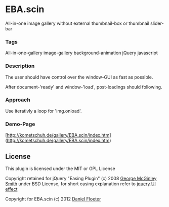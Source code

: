 EBA.scin
===============

All-in-one image gallery without external thumbnail-box or thumbnail slider-bar

### Tags

All-in-one-gallery image-gallery background-animation jQuery javascript

### Description

The user should have control over the window-GUI as fast as possible.

After document-'ready' and window-'load', post-loadings should following.

### Approach

Use iterativly a loop for 'img.onload'.

### Demo-Page

[http://kometschuh.de/gallery/EBA.scin/index.htm] (http://kometschuh.de/gallery/EBA.scin/index.htm)

## License

This plugin is licensed under the MIT or GPL License

Copyright retained for jQuery "Easing Plugin" (c) 2008 [George McGinley Smith](http://gsgd.co.uk/sandbox/jquery/easing/) under BSD License, 
for short easing explanation refer to [jquery UI effect](http://jqueryui.com/demos/effect/#easing)

Copyright for EBA.scin (c) 2012 [Daniel Floeter](http://www.kometschuh.de)